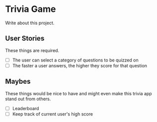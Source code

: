 # Trivia Game

Write about this project.

## User Stories

These things are required.

- [ ] The user can select a category of questions to be quizzed on
- [ ] The faster a user answers, the higher they score for that question

## Maybes

These things would be nice to have and might even make this trivia app stand out from others.

- [ ] Leaderboard
- [ ] Keep track of current user's high score
